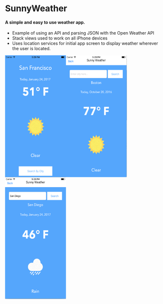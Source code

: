 # SunnyWeather

#### A simple and easy to use weather app.

  - Example of using an API and parsing JSON with the Open Weather API
  - Stack views used to work on all iPhone devices
  - Uses location services for initial app screen to display weather wherever the user is located.

<img src="/SunnyWeather/images/img1.png" align="left" height="400" width="200" >
<img src="/SunnyWeather/images/img2.png" align="left" height="400" width="200" >
<img src="/SunnyWeather/images/img3.png" align="left" height="400" width="200" >
